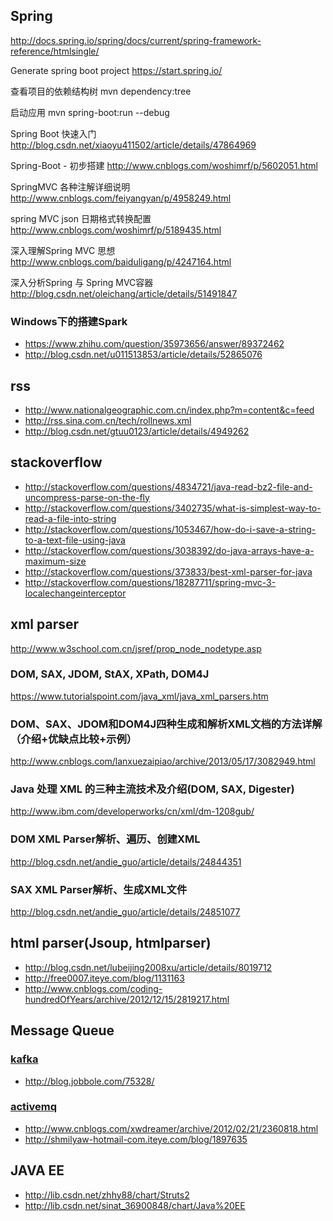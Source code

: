 
## Spring
http://docs.spring.io/spring/docs/current/spring-framework-reference/htmlsingle/

Generate spring boot project
https://start.spring.io/

查看项目的依赖结构树
mvn dependency:tree

启动应用
mvn spring-boot:run --debug

Spring Boot 快速入门
http://blog.csdn.net/xiaoyu411502/article/details/47864969

Spring-Boot - 初步搭建
http://www.cnblogs.com/woshimrf/p/5602051.html

SpringMVC 各种注解详细说明
http://www.cnblogs.com/feiyangyan/p/4958249.html

spring MVC json 日期格式转换配置
http://www.cnblogs.com/woshimrf/p/5189435.html

深入理解Spring MVC 思想
http://www.cnblogs.com/baiduligang/p/4247164.html

深入分析Spring 与 Spring MVC容器
http://blog.csdn.net/oleichang/article/details/51491847



### Windows下的搭建Spark
- https://www.zhihu.com/question/35973656/answer/89372462
- http://blog.csdn.net/u011513853/article/details/52865076


## rss
- http://www.nationalgeographic.com.cn/index.php?m=content&c=feed
- http://rss.sina.com.cn/tech/rollnews.xml
- http://blog.csdn.net/gtuu0123/article/details/4949262

## stackoverflow
- http://stackoverflow.com/questions/4834721/java-read-bz2-file-and-uncompress-parse-on-the-fly
- http://stackoverflow.com/questions/3402735/what-is-simplest-way-to-read-a-file-into-string
- http://stackoverflow.com/questions/1053467/how-do-i-save-a-string-to-a-text-file-using-java
- http://stackoverflow.com/questions/3038392/do-java-arrays-have-a-maximum-size
- http://stackoverflow.com/questions/373833/best-xml-parser-for-java
- http://stackoverflow.com/questions/18287711/spring-mvc-3-localechangeinterceptor


## xml parser
http://www.w3school.com.cn/jsref/prop_node_nodetype.asp
### DOM, SAX, JDOM, StAX, XPath, DOM4J
https://www.tutorialspoint.com/java_xml/java_xml_parsers.htm
### DOM、SAX、JDOM和DOM4J四种生成和解析XML文档的方法详解（介绍+优缺点比较+示例）
http://www.cnblogs.com/lanxuezaipiao/archive/2013/05/17/3082949.html
### Java 处理 XML 的三种主流技术及介绍(DOM, SAX, Digester)
http://www.ibm.com/developerworks/cn/xml/dm-1208gub/
### DOM XML Parser解析、遍历、创建XML
http://blog.csdn.net/andie_guo/article/details/24844351
### SAX XML Parser解析、生成XML文件
http://blog.csdn.net/andie_guo/article/details/24851077

## html parser(Jsoup, htmlparser)
- http://blog.csdn.net/lubeijing2008xu/article/details/8019712
- http://free0007.iteye.com/blog/1131163
- http://www.cnblogs.com/coding-hundredOfYears/archive/2012/12/15/2819217.html


## Message Queue
### [kafka](http://kafka.apache.org/ "kafka")
- http://blog.jobbole.com/75328/

### [activemq](http://activemq.apache.org/ "activemq")
- http://www.cnblogs.com/xwdreamer/archive/2012/02/21/2360818.html
- http://shmilyaw-hotmail-com.iteye.com/blog/1897635


## JAVA EE
- http://lib.csdn.net/zhhy88/chart/Struts2
- http://lib.csdn.net/sinat_36900848/chart/Java%20EE
